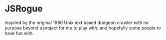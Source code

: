 # JSRogue
Inspired by the original 1980 Unix text based dungeon crawler with no purpose beyond a project for me to play with, and hopefully some people to have fun with.
